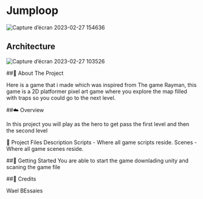 # Jumploop
![Capture d’écran 2023-02-27 154636](https://user-images.githubusercontent.com/98318644/221596659-07bb31f6-253f-428a-b44a-a236d5f6376a.png)




## Architecture






![Capture d’écran 2023-02-27 103526](https://user-images.githubusercontent.com/98318644/221597180-b18280f5-c081-4b08-8ed8-0fead9de1f58.png)


##📝 About The Project


Here is a game that i made which was inspired from The game Rayman, this game is a 2D platformer pixel art game where you explore the map filled with traps so you could go to the next level.

##☁️ Overview


In this project you will play as the hero to get pass the first level and then the second level

💾 Project Files Description
Scripts - Where all game scripts reside.
Scenes - Where all game scenes reside.

##📖 Getting Started
You are able to start the game downlading unity and scaning the game file

##📜 Credits


Wael BEssaies

